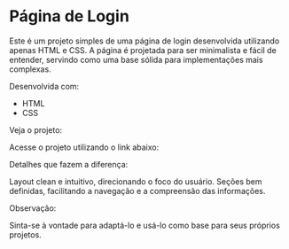 # Página de Login

Este é um projeto simples de uma página de login desenvolvida utilizando apenas HTML e CSS. A página é projetada para ser minimalista e fácil de entender, servindo como uma base sólida para implementações mais complexas.

Desenvolvida com:

- HTML
- CSS

Veja o projeto:

Acesse o projeto utilizando o link abaixo:


Detalhes que fazem a diferença:

Layout clean e intuitivo, direcionando o foco do usuário.
Seções bem definidas, facilitando a navegação e a compreensão das informações.

Observação:

Sinta-se à vontade para adaptá-lo e usá-lo como base para seus próprios projetos.